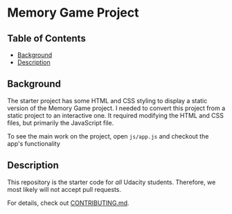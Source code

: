 # Memory Game Project

## Table of Contents

* [Background](#background)
* [Description](#discription)

## Background

The starter project has some HTML and CSS styling to display a static version of the Memory Game project. I needed to convert this project from a static project to an interactive one. It required modifying the HTML and CSS files, but primarily the JavaScript file.

To see the main work on the project, open `js/app.js` and checkout the app's functionality


## Description

This repository is the starter code for _all_ Udacity students. Therefore, we most likely will not accept pull requests.

For details, check out [CONTRIBUTING.md](CONTRIBUTING.md).
